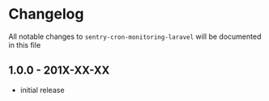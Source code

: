 # Changelog

All notable changes to `sentry-cron-monitoring-laravel` will be documented in this file

## 1.0.0 - 201X-XX-XX

- initial release
